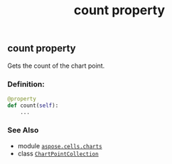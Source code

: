 ﻿---
title: count property
second_title: Aspose.Cells for Python via .NET API References
description: 
type: docs
weight: 60
url: /aspose.cells.charts/chartpointcollection/count/
is_root: false
---

## count property


Gets the count of the chart point.
### Definition:
```python
@property
def count(self):
    ...
```

### See Also
* module [`aspose.cells.charts`](../../)
* class [`ChartPointCollection`](/cells/python-net/aspose.cells.charts/chartpointcollection)
